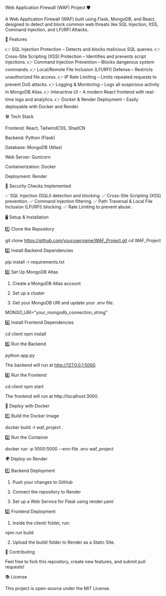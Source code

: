 Web Application Firewall (WAF) Project 🛡️

A Web Application Firewall (WAF) built using Flask, MongoDB, and React, designed to detect and block common web threats like SQL Injection, XSS, Command Injection, and LFI/RFI Attacks.

🚀 Features

👉 SQL Injection Protection – Detects and blocks malicious SQL queries.
👉 Cross-Site Scripting (XSS) Protection – Identifies and prevents script injections.
👉 Command Injection Prevention – Blocks dangerous system commands.
👉 Local/Remote File Inclusion (LFI/RFI) Defense – Restricts unauthorized file access.
👉 IP Rate Limiting – Limits repeated requests to prevent DoS attacks.
👉 Logging & Monitoring – Logs all suspicious activity in MongoDB Atlas.
👉 Interactive UI – A modern React frontend with real-time logs and analytics.
👉 Docker & Render Deployment – Easily deployable with Docker and Render.

🛠️ Tech Stack

Frontend: React, TailwindCSS, ShadCN

Backend: Python (Flask)

Database: MongoDB (Atlas)

Web Server: Gunicorn

Containerization: Docker

Deployment: Render


💂️ Security Checks Implemented

✅ SQL Injection (SQLi) detection and blocking.
✅ Cross-Site Scripting (XSS) prevention.
✅ Command Injection filtering.
✅ Path Traversal & Local File Inclusion (LFI/RFI) blocking.
✅ Rate Limiting to prevent abuse.

🖥️ Setup & Installation

1️⃣ Clone the Repository

git clone https://github.com/yourusername/WAF_Project.git
cd WAF_Project

2️⃣ Install Backend Dependencies

pip install -r requirements.txt

3️⃣ Set Up MongoDB Atlas

1. Create a MongoDB Atlas account


2. Set up a cluster


3. Get your MongoDB URI and update your .env file:

MONGO_URI="your_mongodb_connection_string"



4️⃣ Install Frontend Dependencies

cd client
npm install

5️⃣ Run the Backend

python app.py

The backend will run at http://127.0.0.1:5000.

6️⃣ Run the Frontend

cd client
npm start

The frontend will run at http://localhost:3000.

🐳 Deploy with Docker

1️⃣ Build the Docker Image

docker build -t waf_project .

2️⃣ Run the Container

docker run -p 5000:5000 --env-file .env waf_project

🌍 Deploy on Render

1️⃣ Backend Deployment

1. Push your changes to GitHub


2. Connect the repository to Render


3. Set up a Web Service for Flask using render.yaml



2️⃣ Frontend Deployment

1. Inside the client/ folder, run:



npm run build

2. Upload the build/ folder to Render as a Static Site.



🐝 Contributing

Feel free to fork this repository, create new features, and submit pull requests!

📚 License

This project is open-source under the MIT License.